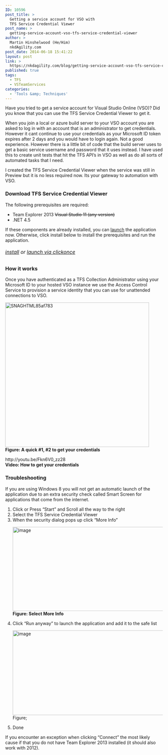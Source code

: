 ```yaml
---
ID: 10596
post_title: >
  Getting a service account for VSO with
  TFS Service Credential Viewer
post_name: >
  getting-service-account-vso-tfs-service-credential-viewer
author: >
  Martin Hinshelwood (He/Him)
  nkdAgility.com
post_date: 2014-06-18 15:41:22
layout: post
link: >
  https://nkdagility.com/blog/getting-service-account-vso-tfs-service-credential-viewer/
published: true
tags:
  - TFS
  - VSTeamServices
categories:
  - 'Tools &amp; Techniques'
---
```

<p>Have you tried to get a service account for Visual Studio Online (VSO)? Did you know that you can use the TFS Service Credential Viewer to get it.</p>
<p>When you join a local or azure build server to your VSO account you are asked to log in with an account that is an administrator to get credentials. However it cant continue to use your credentials as your Microsoft ID token expires after 2 days and you would have to login again. Not a good experience. However there is a little bit of code that the build server uses to get a basic service username and password that it uses instead. I have used this to create unit tests that hit the TFS API’s in VSO as well as do all sorts of automated tasks that I need.</p>
<p>I created the TFS Service Credential Viewer when the service was still in Preview but it is no less required now. Its your gateway to automation with VSO.</p>
<h3>Download TFS Service Credential Viewer</h3>
<p>The following prerequisites are required:</p>
<ul>
<li>Team Explorer 2013 <del>Visual Studio 11 (any version)</del></li>
<li>.NET 4.5</li>
</ul>
<p>If these components are already installed, you can <a href="http://nakedalmweb.wpengine.com/downloads/tools/tfs2012/TfsServiceCredentialViewer/TfsServiceCredentialsUI.application">launch</a> the application now. Otherwise, click install below to install the prerequisites and run the application.</p>
<h6><a href="http://nakedalmweb.wpengine.com/downloads/tools/tfs2012/TfsServiceCredentialViewer/setup.exe"><span style="font-size: medium;">install</span></a><span style="font-size: medium;"> or </span><a href="http://nakedalmweb.wpengine.com/downloads/tools/tfs2012/TfsServiceCredentialViewer/TfsServiceCredentialsUI.application"><span style="font-size: medium;">launch via clickonce</span></a></h6>
<h3>How it works</h3>
<p>Once you have authenticated as a TFS Collection Administrator using your Microsoft ID to your hosted VSO instance we use the Access Control Service to provision a service identity that you can use for unattended connections to VSO.</p>
<p><a href="http://i0.wp.com/blog.hinshelwood.com/files/2012/03/SNAGHTML85af783.png"><img title="SNAGHTML85af783" src="http://i1.wp.com/blog.hinshelwood.com/files/2012/03/SNAGHTML85af783_thumb.png?zoom=1.5&amp;resize=460%2C461" alt="SNAGHTML85af783" width="460" height="461" border="0" /></a><br /><strong>Figure: A quick #1, #2 to get your credentials</strong></p>
<p>http://youtu.be/Fkn6V0_zz28<br /><strong>Video: How to get your credentials</strong></p>
<h3>Troubleshooting</h3>
<p>If you are using Windows 8 you will not get an automatic launch of the application due to an extra security check called Smart Screen for applications that come from the internet.</p>
<ol>
<li>Click or Press “Start” and Scroll all the way to the right</li>
<li>Select the TFS Service Credential Viewer</li>
<li>When the security dialog pops up click “More Info”
<p><a href="http://i1.wp.com/blog.hinshelwood.com/files/2012/03/image22.png"><img title="image" src="http://i2.wp.com/blog.hinshelwood.com/files/2012/03/image_thumb22.png?zoom=1.5&amp;resize=640%2C268" alt="image" width="640" height="268" border="0" /></a><br /><strong>Figure: Select More Info<br /></strong></p>
</li>
<li>Click “Run anyway” to launch the application and add it to the safe list
<p><a href="http://i2.wp.com/blog.hinshelwood.com/files/2012/03/image23.png"><img title="image" src="http://i2.wp.com/blog.hinshelwood.com/files/2012/03/image_thumb23.png?zoom=1.5&amp;resize=640%2C270" alt="image" width="640" height="270" border="0" /></a><br />Figure;</p>
</li>
<li>Done</li>
</ol>
<p>If you encounter an exception when clicking “Connect” the most likely cause if that you do not have Team Explorer 2013 installed (it should also work with 2012).</p>